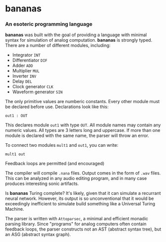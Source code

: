# bananas
### An esoteric programming language


**bananas** was built with the goal of providing a language with minimal syntax for simulation of analog computation. **bananas** is strongly typed. There are a number of different modules, including:

- Integrator `INT`
- Differentiator `DIF`
- Adder `ADD`
- Multiplier `MUL`
- Inverter `INV`
- Delay `DEL`
- Clock generator `CLK`
- Waveform generator `SIN`

The only primitive values are numberic constants. Every other module must be declared before use. Declarations look like this:

	out1 : OUT

This declares module `out1` with type `OUT`. All module names may contain any numeric values. All types are 3 letters long and uppercase. If more than one module is declared with the same name, the parser will throw an error. 


To connect two modules `mult1` and `out1`, you can write:

	mult1 out

Feedback loops are permitted (and encouraged)

The compiler will compile `.nana` files. Output comes in the form of `.wav` files. This can be analyzed in any audio editing program, and in many case produces interesting sonic artifacts.

Is **bananas** Turing complete? It's likely, given that it can simulate a recurrant neural network. However, its output is so unconventional that it would be exceedingly inefficient to simulate build something like a Universal Turing Machine.

The parser is written with `Attoparsec`, a minimal and efficient monadic parsing library. Since "programs" for analog computers often contain feedback loops, the parser constructs not an AST (abstract syntax tree), but an ASG (abstract syntax graph).
